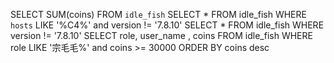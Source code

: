SELECT SUM(coins) FROM `idle_fish`
SELECT * FROM idle_fish WHERE `hosts` LIKE '%C4%' and version != '7.8.10'
SELECT * FROM idle_fish WHERE version != '7.8.10'
SELECT role, user_name , coins FROM idle_fish WHERE role LIKE '宗毛毛%' and coins >= 30000 ORDER BY coins desc
